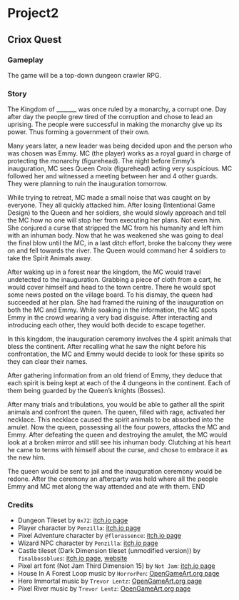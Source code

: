 # Project2

## Criox Quest

### Gameplay

The game will be a top-down dungeon crawler RPG.

### Story

The Kingdom of _______ was once ruled by a monarchy, a corrupt one. Day after day the people grew tired of the corruption and chose to lead an uprising. The people were successful in making the monarchy give up its power. Thus forming a government of their own.

Many years later, a new leader was being decided upon and the person who was chosen was Emmy. MC (the player) works as a royal guard in charge of protecting the monarchy (figurehead). The night before Emmy’s inauguration, MC sees Queen Croix (figurehead) acting very suspicious. MC followed her and witnessed a meeting between her and 4 other guards. They were planning to ruin the inauguration tomorrow.

While trying to retreat, MC made a small noise that was caught on by everyone. They all quickly attacked him. After losing (Intentional Game Design) to the Queen and her soldiers, she would slowly approach and tell the MC how no one will stop her from executing her plans. Not even him. She conjured a curse that stripped the MC from his humanity and left him with an inhuman body. Now that he was weakened she was going to deal the final blow until the MC, in a last ditch effort, broke the balcony they were on and fell towards the river. The Queen would command her 4 soldiers to take the Spirit Animals away.

After waking up in a forest near the kingdom, the MC would travel undetected to the inauguration. Grabbing a piece of cloth from a cart, he would cover himself and head to the town centre. There he would spot some news posted on the village board. To his dismay, the queen had succeeded at her plan. She had framed the ruining of the inauguration on both the MC and Emmy. While soaking in the information, the MC spots Emmy in the crowd wearing a very bad disguise. After interacting and introducing each other, they would both decide to escape together.

In this kingdom, the inauguration ceremony involves the 4 spirit animals that bless the continent. After recalling what he saw the night before his confrontation, the MC and Emmy would decide to look for these spirits so they can clear their names.

After gathering information from an old friend of Emmy, they deduce that each spirit is being kept at each of the 4 dungeons in the continent. Each of them being guarded by the Queen’s knights (Bosses). 

After many trials and tribulations, you would be able to gather all the spirit animals and confront the queen. The queen, filled with rage, activated her necklace. This necklace caused the spirit animals to be absorbed into the amulet. Now the queen, possessing all the four powers, attacks the MC and Emmy. After defeating the queen and destroying the amulet, the MC would look at a broken mirror and still see his inhuman body. Clutching at his heart he came to terms with himself about the curse, and chose to embrace it as the new him.

The queen would be sent to jail and the inauguration ceremony would be redone. After the ceremony an afterparty was held where all the people Emmy and MC met along the way attended and ate with them. END


### Credits

* Dungeon Tileset by `0x72`: [itch.io page](https://0x72.itch.io/dungeontileset-ii)
* Player character by `Penzilla`: [itch.io page](https://penzilla.itch.io/hooded-protagonist)
* Pixel Adventure character by `@florassence`: [itch.io page](https://florassence.itch.io/pixel-sprite-pack)
* Wizard NPC character by `Penzilla`: [itch.io page](https://penzilla.itch.io/magic-wizard)
* Castle tileset (Dark Dimension tileset (unmodified version)) by `finalbossblues`: [itch.io page](https://finalbossblues.itch.io/dark-dimension-tileset), [website](http://www.timefantasy.net/)
* Pixel art font (Not Jam Third Dimension 15) by `Not Jam`: [itch.io page](https://not-jam.itch.io/not-jam-third-dimension-15)
* House In A Forest Loop music by `HorrorPen`: [OpenGameArt.org page](https://opengameart.org/content/loop-house-in-a-forest)
* Hero Immortal music by `Trevor Lentz`: [OpenGameArt.org page](https://opengameart.org/content/hero-immortal)
* Pixel River music by `Trevor Lentz`: [OpenGameArt.org page](https://opengameart.org/content/pixel-river)

